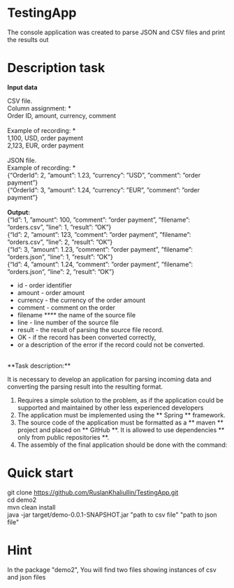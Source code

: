# TestingApp
The console application was created to parse JSON and CSV files  and print the results out

# Description task
**Input data** <br />

CSV file.  <br /> 
Column assignment: * <br />
Order ID, amount, currency, comment <br />
<br />
Example of recording: * <br />
1,100, USD, order payment <br />
2,123, EUR, order payment <br />
<br />
JSON file. <br />
Example of recording: * <br />
{“OrderId”: 2, ”amount”: 1.23, ”currency”: ”USD”, ”comment”: ”order payment”} <br />
{“OrderId”: 3, ”amount”: 1.24, ”currency”: ”EUR”, ”comment”: ”order payment”} <br />
<br />
**Output:** <br />
{“Id”: 1, ”amount”: 100, ”comment”: ”order payment”, ”filename”: ”orders.csv”, ”line”: 1, ”result”: ”OK”}<br />
{“Id”: 2, ”amount”: 123, ”comment”: ”order payment”, ”filename”: ”orders.csv”, ”line”: 2, ”result”: ”OK”}<br />
{“Id”: 3, ”amount”: 1.23, ”comment”: ”order payment”, ”filename”: ”orders.json”, ”line”: 1, ”result”: ”OK”}<br />
{“Id”: 4, ”amount”: 1.24, ”comment”: ”order payment”, ”filename”: ”orders.json”, ”line”: 2, ”result”: ”OK”}<br />

- id - order identifier
- amount - order amount
- currency - the currency of the order amount
- comment - comment on the order
- filename **** the name of the source file
- line - line number of the source file
- result - the result of parsing the source file record.
- OK - if the record has been converted correctly,
- or a description of the error if the record could not be converted.
<br />
**Task description:**

It is necessary to develop an application for parsing incoming data and converting the parsing result into the resulting format.

1. Requires a simple solution to the problem, as if the application could be supported and maintained by other less experienced developers
2. The application must be implemented using the ** Spring ** framework.
3. The source code of the application must be formatted as a ** maven ** project and placed on ** GitHub **. It is allowed to use dependencies ** only from public repositories **.
4. The assembly of the final application should be done with the command:

# Quick start
git clone https://github.com/RuslanKhaliullin/TestingApp.git <br />
cd demo2 <br />
mvn clean install  <br />
java -jar target/demo-0.0.1-SNAPSHOT.jar "path to csv file" "path to json file"  <br />
  
# Hint
In the package "demo2", You will find two files showing instances of csv and json files
